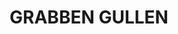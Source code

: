 ---
lastmod: '2025-04-06T06:05:20+00:00'
latitude: -34.196526
layout: suburb
longitude: 149.254163
postcode: '2583'
state: NSW
title: GRABBEN GULLEN
url: /nsw/grabben-gullen/
---